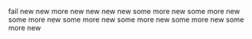 fail
new
new
more new
new
new
new
some more new
some more new
some more new
some more new
some more new
some more new
some more new
